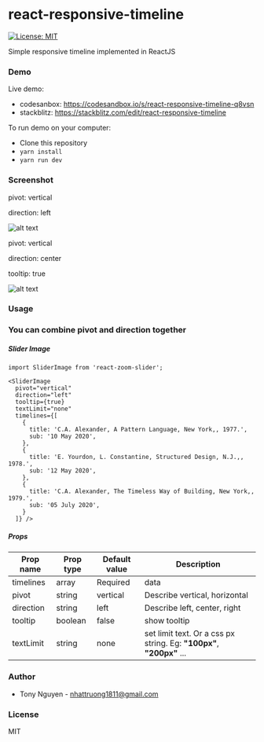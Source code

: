 # react-responsive-timeline
<!-- [![dependency status][deps-svg]][deps-url]
[![dev dependency status][dev-deps-svg]][dev-deps-url] -->
[![License: MIT](https://img.shields.io/badge/License-MIT-yellow.svg)](https://opensource.org/licenses/MIT)


Simple responsive timeline implemented in ReactJS

### Demo

Live demo:
- codesanbox:  https://codesandbox.io/s/react-responsive-timeline-q8vsn
- stackblitz: https://stackblitz.com/edit/react-responsive-timeline


To run demo on your computer:
  - Clone this repository
  - `yarn install`
  - `yarn run dev`

### Screenshot

pivot: vertical

direction: left

![alt text](https://raw.githubusercontent.com/JSLancerTeam/react-responsive-timeline/master/images/screen-shot.png)

pivot: vertical

direction: center

tooltip: true

![alt text](https://raw.githubusercontent.com/JSLancerTeam/react-responsive-timeline/master/images/tooltip.png)

### Usage


### You can combine pivot and direction together

##### Slider Image
```
import SliderImage from 'react-zoom-slider';

<SliderImage
  pivot="vertical"
  direction="left"
  tooltip={true}
  textLimit="none"
  timelines={[
    {
      title: 'C.A. Alexander, A Pattern Language, New York,, 1977.',
      sub: '10 May 2020',
    },
    {
      title: 'E. Yourdon, L. Constantine, Structured Design, N.J.,, 1978.',
      sub: '12 May 2020',
    },
    {
      title: 'C.A. Alexander, The Timeless Way of Building, New York,, 1979.',
      sub: '05 July 2020',
    }
  ]} />
```


##### Props
|Prop name |Prop type|Default value|Description|
|---------|---------|-------------|-----------|
timelines | array | Required | data |
pivot | string | vertical | Describe vertical, horizontal |
direction | string | left | Describe left, center, right |
tooltip | boolean | false | show tooltip |
textLimit | string | none | set limit text. Or a css px string. Eg: <b>"100px"</b>, <b>"200px"</b> ... |

### Author
- Tony Nguyen - nhattruong1811@gmail.com

### License
MIT

[package-url]: https://npmjs.org/package/react-responsive-timeline
